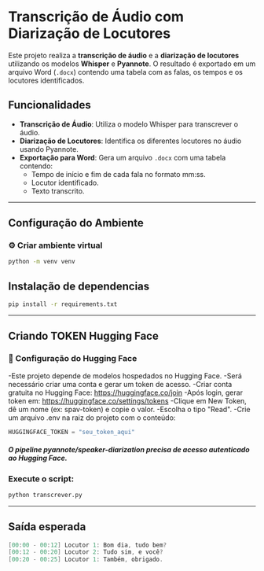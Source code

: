 # Transcrição de Áudio com Diarização de Locutores

Este projeto realiza a **transcrição de áudio** e a **diarização de locutores** utilizando os modelos **Whisper** e **Pyannote**. O resultado é exportado em um arquivo Word (`.docx`) contendo uma tabela com as falas, os tempos e os locutores identificados.

## Funcionalidades

- **Transcrição de Áudio**: Utiliza o modelo Whisper para transcrever o áudio.
- **Diarização de Locutores**: Identifica os diferentes locutores no áudio usando Pyannote.
- **Exportação para Word**: Gera um arquivo `.docx` com uma tabela contendo:
  - Tempo de início e fim de cada fala no formato mm:ss.
  - Locutor identificado.
  - Texto transcrito.

---

## Configuração do Ambiente
### ⚙️ Criar ambiente virtual
  ```bash
  python -m venv venv
  ```

## Instalação de dependencias
  ```bash
  pip install -r requirements.txt
  ```

---

## Criando TOKEN Hugging Face
### 🔑 Configuração do Hugging Face
-Este projeto depende de modelos hospedados no Hugging Face.
-Será necessário criar uma conta e gerar um token de acesso.
-Criar conta gratuita no Hugging Face: https://huggingface.co/join
-Após login, gerar token em: https://huggingface.co/settings/tokens
-Clique em New Token, dê um nome (ex: spav-token) e copie o valor.
-Escolha o tipo "Read".
-Crie um arquivo .env na raiz do projeto com o conteúdo:
```python
HUGGINGFACE_TOKEN = "seu_token_aqui"
```
##### O pipeline pyannote/speaker-diarization precisa de acesso autenticado ao Hugging Face.


### Execute o script:
```bash
python transcrever.py
```
---

## Saída esperada

```csharp
[00:00 - 00:12] Locutor 1: Bom dia, tudo bem?
[00:12 - 00:20] Locutor 2: Tudo sim, e você?
[00:20 - 00:25] Locutor 1: Também, obrigado.
```


